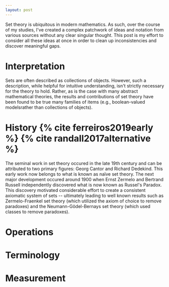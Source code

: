 ```yaml
---
layout: post
---
```

Set theory is ubiquitous in modern mathematics. As such, over the course of my studies, I've created a complex patchwork of ideas and notation from various sources without any clear singular thought. This post is my effort to consider all these ideas at once in order to clean up inconsistencies and discover meaningful gaps.

# Interpretation

Sets are often described as collections of objects. However, such a description, while helpful for intuitive understanding, isn't strictly necessary for the theory to hold. Rather, as is the case with many abstract mathematical theories, the results and contributions of set theory have been found to be true many families of items (e.g., boolean-valued modelsrather than collections of objects).

# History {% cite ferreiros2019early %} {% cite randall2017alternative %}

The seminal work in set theory occured in the late 19th century and can be attributed to two primary figures: Georg Cantor and Richard Dedekind. This early work now belongs to what is known as naïve set theory. The next major development occured around 1900 when Ernst Zermelo and Bertrand Russell independently discovered what is now known as Russel's Paradox. This discovery motivated considerable effort to create a consistent axiomatic system of sets -- ultimately leading to well known results such as Zermelo-Fraenkel set theory (which utilized the axiom of choice to remove paradoxes) and the Neumann-Gödel-Bernays set theory (which used classes to remove paradoxes).

# Operations

# Terminology

# Measurement
